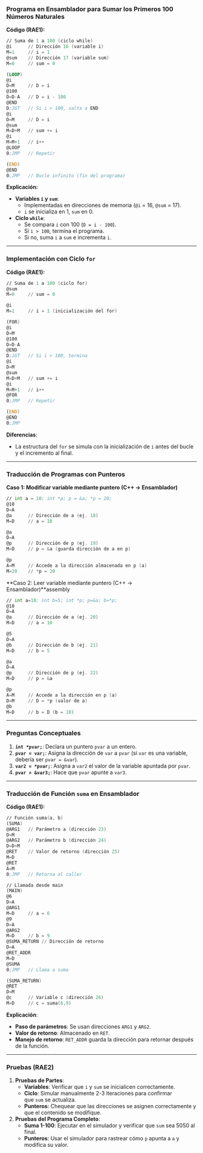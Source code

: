 ### **Programa en Ensamblador para Sumar los Primeros 100 Números Naturales**

**Código (RAE1):**

```asm
// Suma de 1 a 100 (ciclo while)
@i      // Dirección 16 (variable i)
M=1     // i = 1
@sum    // Dirección 17 (variable sum)
M=0     // sum = 0

(LOOP)
@i
D=M     // D = i
@100
D=D-A   // D = i - 100
@END
D;JGT   // Si i > 100, salta a END
@i
D=M     // D = i
@sum
M=D+M   // sum += i
@i
M=M+1   // i++
@LOOP
0;JMP   // Repetir

(END)
@END
0;JMP   // Bucle infinito (fin del programa)
```

**Explicación:**

- **Variables `i` y `sum`**:
    - Implementadas en direcciones de memoria (`@i` = 16, `@sum` = 17).
    - `i` se inicializa en 1, `sum` en 0.
- **Ciclo `while`**:
    - Se compara `i` con 100 (`D = i - 100`).
    - Si `i > 100`, termina el programa.
    - Si no, suma `i` a `sum` e incrementa `i`.

---

### **Implementación con Ciclo `for`**

**Código (RAE1):**

```asm
// Suma de 1 a 100 (ciclo for)
@sum
M=0     // sum = 0

@i
M=1     // i = 1 (inicialización del for)

(FOR)
@i
D=M
@100
D=D-A
@END
D;JGT   // Si i > 100, termina
@i
D=M
@sum
M=D+M   // sum += i
@i
M=M+1   // i++
@FOR
0;JMP   // Repetir

(END)
@END
0;JMP
```

**Diferencias**:

- La estructura del `for` se simula con la inicialización de `i` antes del bucle y el incremento al final.

---

### **Traducción de Programas con Punteros**

**Caso 1: Modificar variable mediante puntero (C++ → Ensamblador)**

```asm
// int a = 10; int *p; p = &a; *p = 20;
@10
D=A
@a      // Dirección de a (ej. 18)
M=D     // a = 10

@a
D=A
@p      // Dirección de p (ej. 19)
M=D     // p = &a (guarda dirección de a en p)

@p
A=M     // Accede a la dirección almacenada en p (a)
M=20    // *p = 20
```

**Caso 2: Leer variable mediante puntero (C++ → Ensamblador)**assembly

```asm
// int a=10; int b=5; int *p; p=&a; b=*p;
@10
D=A
@a      // Dirección de a (ej. 20)
M=D     // a = 10

@5
D=A
@b      // Dirección de b (ej. 21)
M=D     // b = 5

@a
D=A
@p      // Dirección de p (ej. 22)
M=D     // p = &a

@p
A=M     // Accede a la dirección en p (a)
D=M     // D = *p (valor de a)
@b
M=D     // b = D (b = 10)
```

---

### **Preguntas Conceptuales**

1. **`int *pvar;`**: Declara un puntero `pvar` a un entero.
2. **`pvar = var;`**: Asigna la dirección de `var` a `pvar` (si `var` es una variable, debería ser `pvar = &var`).
3. **`var2 = *pvar;`**: Asigna a `var2` el valor de la variable apuntada por `pvar`.
4. **`pvar = &var3;`**: Hace que `pvar` apunte a `var3`.

---

### **Traducción de Función `suma` en Ensamblador**

**Código (RAE1):**

```asm
// Función suma(a, b)
(SUMA)
@ARG1   // Parámetro a (dirección 23)
D=M
@ARG2   // Parámetro b (dirección 24)
D=D+M
@RET    // Valor de retorno (dirección 25)
M=D
@RET
A=M
0;JMP   // Retorna al caller

// Llamada desde main
(MAIN)
@6
D=A
@ARG1
M=D     // a = 6
@9
D=A
@ARG2
M=D     // b = 9
@SUMA_RETURN // Dirección de retorno
D=A
@RET_ADDR
M=D
@SUMA
0;JMP   // Llama a suma

(SUMA_RETURN)
@RET
D=M
@c      // Variable c (dirección 26)
M=D     // c = suma(6,9)
```

**Explicación**:

- **Paso de parámetros**: Se usan direcciones `ARG1` y `ARG2`.
- **Valor de retorno**: Almacenado en `RET`.
- **Manejo de retorno**: `RET_ADDR` guarda la dirección para retornar después de la función.

---

### **Pruebas (RAE2)**

1. **Pruebas de Partes**:
    - **Variables**: Verificar que `i` y `sum` se inicialicen correctamente.
    - **Ciclo**: Simular manualmente 2-3 iteraciones para confirmar que `sum` se actualiza.
    - **Punteros**: Chequear que las direcciones se asignen correctamente y que el contenido se modifique.
2. **Pruebas del Programa Completo**:
    - **Suma 1-100**: Ejecutar en el simulador y verificar que `sum` sea 5050 al final.
    - **Punteros**: Usar el simulador para rastrear cómo `p` apunta a `a` y modifica su valor.
